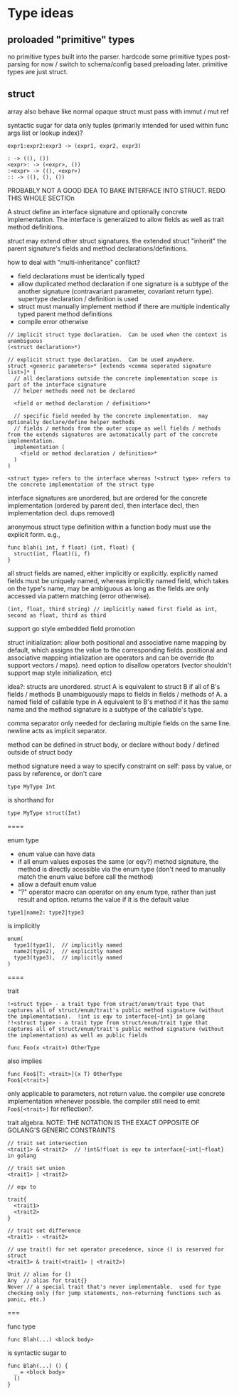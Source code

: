 # Type ideas

## proloaded "primitive" types

no primitive types built into the parser. hardcode some primitive types post-parsing for now / switch to schema/config based preloading later.  primitive types are just struct.

## struct

array also behave like normal opaque struct must pass with immut / mut ref

syntactic sugar for data only tuples (primarily intended for used within func args list or lookup index)?
```
expr1:expr2:expr3 -> (expr1, expr2, expr3)

: -> ((), ())
<expr>: -> (<expr>, ())
:<expr> -> ((), <expr>)
:: -> ((), (), ())

```


PROBABLY NOT A GOOD IDEA TO BAKE INTERFACE INTO STRUCT.  REDO THIS WHOLE SECTIOn

A struct define an interface signature and optionally concrete implementation.  The interface is generalized to allow fields as well as trait method definitions.

struct may extend other struct signatures.  the extended struct "inherit" the parent signature's fields and method declarations/definitions.

how to deal with "multi-inheritance" conflict?
- field declarations must be identically typed
- allow duplicated method declaration if one signature is a subtype of the another signature (contravariant parameter, covariant return type).  supertype declaration / definition is used
- struct must manually implement method if there are multiple indentically typed parent method definitions
- compile error otherwise

```
// implicit struct type declaration.  Can be used when the context is unambiguous
(<struct declaration>*)

// explicit struct type declaration.  Can be used anywhere.
struct <generic parameters>* [extends <comma seperated signature list>]* (
  // all declarations outside the concrete implementation scope is part of the interface signature
  // helper methods need not be declared

  <field or method declaration / definition>*

  // specific field needed by the concrete implementation.  may optionally declare/define helper methods
  // fields / methods from the outer scope as well fields / methods from the extends signatures are automatically part of the concrete implementation.
  implementation (
    <field or method declaration / definition>*
  )
)

<struct type> refers to the interface whereas !<struct type> refers to the concrete implementation of the struct type
```

interface signatures are unordered, but are ordered for the concrete implementation (ordered by parent decl, then interface decl, then implementation decl.  dups removed)

anonymous struct type definition within a function body must use the explicit form. e.g.,
```
func blah(i int, f float) (int, float) {
  struct(int, float)(i, f)
}
```

all struct fields are named, either implicitly or explicitly.  explicitly named fields must be uniquely named, whereas implicitly named field, which takes on the type's name, may be ambiguous as long as the fields are only accessed via pattern matching (error otherwise).

```
(int, float, third string) // implicitly named first field as int, second as float, third as third
```

support go style embedded field promotion

struct initialization: allow both positional and associative name mapping by default, which assigns the value to the corresponding fields.  positional and associative mapping intialization are operators and can be override (to support vectors / maps).  need option to disallow operators (vector shouldn't support map style initialization, etc)

idea?: structs are unordered.  struct A is equivalent to struct B if all of B's fields / methods B unambiguously maps to fields in fields / methods of A.  a named field of callable type in A equivalent to B's method if it has the same name and the method signature is a subtype of the callable's type.

comma separator only needed for declaring multiple fields on the same line.  newline acts as implicit separator.

method can be defined in struct body, or declare without body / defined outside of struct body


method signature need a way to specify constraint on self: pass by value, or pass by reference, or don't care

```
type MyType Int
```

is shorthand for 

```
type MyType struct(Int)
```

====

enum type
- enum value can have data
- if all enum values exposes the same (or eqv?) method signature, the method is directly acessible via the enum type (don't need to manually match the enum value before call the method)
- allow a default enum value
- "?" operator macro can operator on any enum type, rather than just result and option.  returns the value if it is the default value

```
type1|name2: type2|type3
```

is implicitly
```
enum(
  type1(type1),  // implicitly named
  name2(type2),  // explicitly named
  type3(type3),  // implicitly named
)
```


====

trait

```
!<struct type> - a trait type from struct/enum/trait type that captures all of struct/enum/trait's public method signature (without the implementation).  !int is eqv to interface{~int} in golang
!!<struct type> - a trait type from struct/enum/trait type that captures all of struct/enum/trait's public method signature (without the implementation) as well as public fields
```


```
func Foo(x <trait>) OtherType
```
also implies
```
func Foo$[T: <trait>](x T) OtherType
Foo$[<trait>]
```
only applicable to parameters, not return value.  the compiler use concrete implementation whenever possible.  the compiler still need to emit `Foo$[<trait>]` for reflection?.


trait algebra.  NOTE: THE NOTATION IS THE EXACT OPPOSITE OF GOLANG'S GENERIC CONSTRAINTS
```
// trait set intersection
<trait1> & <trait2>  // !int&!float is eqv to interface{~int|~float} in golang

// trait set union
<trait1> | <trait2>

// eqv to

trait{
  <trait1>
  <trait2>
}

// trait set difference
<trait1> - <trait2>

// use trait() for set operator precedence, since () is reserved for struct
<trait3> & trait(<trait1> | <trait2>)
```

```
Unit // alias for ()
Any  // alias for trait{}
Never // a special trait that's never implementable.  used for type checking only (for jump statements, non-returning functions such as panic, etc.)
```

===

func type

```
func Blah(...) <block body>
```
is syntactic sugar to
```
func Blah(...) () {
  _ = <block body>
  ()
}
```

